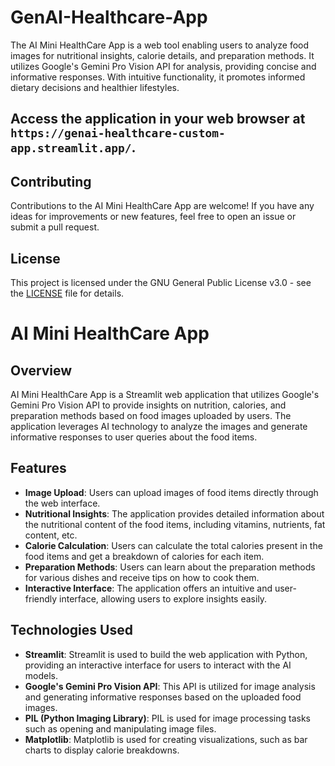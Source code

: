 # GenAI-Healthcare-App
The AI Mini HealthCare App is a web tool enabling users to analyze food images for nutritional insights, calorie details, and preparation methods. It utilizes Google's Gemini Pro Vision API for analysis, providing concise and informative responses. With intuitive functionality, it promotes informed dietary decisions and healthier lifestyles.

## Access the application in your web browser at `https://genai-healthcare-custom-app.streamlit.app/`.

## Contributing

Contributions to the AI Mini HealthCare App are welcome! If you have any ideas for improvements or new features, feel free to open an issue or submit a pull request.

## License

This project is licensed under the GNU General Public License v3.0 - see the [LICENSE](LICENSE) file for details.


# AI Mini HealthCare App

## Overview

AI Mini HealthCare App is a Streamlit web application that utilizes Google's Gemini Pro Vision API to provide insights on nutrition, calories, and preparation methods based on food images uploaded by users. The application leverages AI technology to analyze the images and generate informative responses to user queries about the food items.

## Features

- **Image Upload**: Users can upload images of food items directly through the web interface.
- **Nutritional Insights**: The application provides detailed information about the nutritional content of the food items, including vitamins, nutrients, fat content, etc.
- **Calorie Calculation**: Users can calculate the total calories present in the food items and get a breakdown of calories for each item.
- **Preparation Methods**: Users can learn about the preparation methods for various dishes and receive tips on how to cook them.
- **Interactive Interface**: The application offers an intuitive and user-friendly interface, allowing users to explore insights easily.

## Technologies Used

- **Streamlit**: Streamlit is used to build the web application with Python, providing an interactive interface for users to interact with the AI models.
- **Google's Gemini Pro Vision API**: This API is utilized for image analysis and generating informative responses based on the uploaded food images.
- **PIL (Python Imaging Library)**: PIL is used for image processing tasks such as opening and manipulating image files.
- **Matplotlib**: Matplotlib is used for creating visualizations, such as bar charts to display calorie breakdowns.



